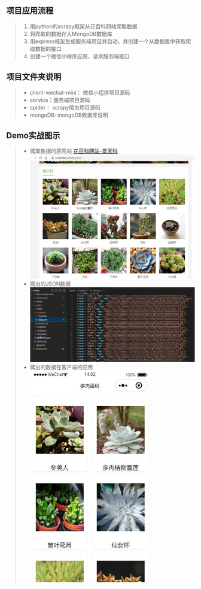 
## 项目应用流程

>1. 用python的scrapy框架从花百科网站爬取数据
>2. 将爬取的数据存入MongoDB数据库
>3. 用express框架生成服务端项目并启动，并创建一个从数据库中获取爬取数据的接口
>4. 创建一个微信小程序应用，请求服务端接口


## 项目文件夹说明
> + client-wechat-mini： 微信小程序项目源码
> + service：服务端项目源码
> + spider： scrapy爬虫项目源码
> + mongoDB: mongoDB数据库说明

## Demo实战图示

> + 爬取数据的原网站
[花百科网站-景天科](https://www.huabaike.com/jingtian/)
![huabaike-home](./huabaike-home.jpg)
> + 爬出的JSON数据
![crawl-data](./crawl-data.png)
> + 爬出的数据在客户端的应用
![scrapy-client](./scrapy-client.jpg)

